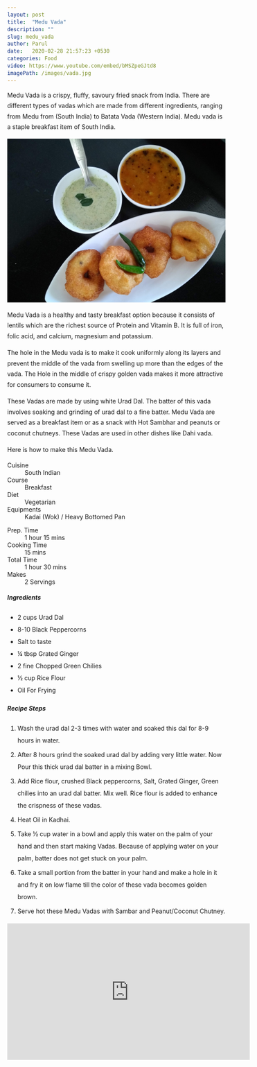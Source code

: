 ```yaml
---
layout: post
title:  "Medu Vada"
description: ""
slug: medu_vada
author: Parul
date:   2020-02-28 21:57:23 +0530
categories: Food
video: https://www.youtube.com/embed/bMSZpeGJtd8
imagePath: /images/vada.jpg
---
```

<p class="text-justify" style="line-height: 175%;">
Medu Vada is a crispy, fluffy, savoury fried snack from India. There are different types of vadas which are made from different ingredients, ranging from Medu from (South India) to Batata Vada (Western India). Medu vada is a staple breakfast item of South India.
</p>

<div class="row">
    <div class="col-md-12"><img src="../images/vada.jpg" alt="" class="rounded img-fluid mb-2"></div>
</div>

<p class="text-justify" style="line-height: 175%;">
Medu Vada is a healthy and tasty breakfast option because it consists of lentils which are the richest source of Protein and Vitamin B. It is full of iron, folic acid, and calcium, magnesium and potassium.
</p>

<p class="text-justify" style="line-height: 175%;">
The hole in the Medu vada is to make it cook uniformly along its layers and prevent the middle of the vada from swelling up more than the edges of the vada. The Hole in the middle of crispy golden vada makes it more attractive for consumers to consume it.
</p>

<p class="text-justify" style="line-height: 175%;">
These Vadas are made by using white Urad Dal. The batter of this vada involves soaking and grinding of urad dal to a fine batter. Medu Vada are served as a breakfast item or as a snack with Hot Sambhar and peanuts or coconut chutneys. These Vadas are used in other dishes like Dahi vada.
</p>

<p class="text-justify" style="line-height: 175%;">
Here is how to make this Medu Vada.
</p>

<div class="row">
    <div class="col-md-6">
        <dl class="row">
            <dt class="col-sm-4">Cuisine</dt><dd class="col-sm-7">South Indian</dd>
            <dt class="col-sm-4">Course</dt><dd class="col-sm-7">Breakfast</dd>
            <dt class="col-sm-4">Diet</dt><dd class="col-sm-7">Vegetarian</dd>
            <dt class="col-sm-4">Equipments</dt><dd class="col-sm-7">Kadai (Wok) / Heavy Bottomed Pan</dd>
        </dl>
    </div>
    <div class="col-md-6">
        <dl class="row">
            <dt class="col-sm-5">Prep. Time</dt><dd class="col-sm-7">1 hour 15 mins</dd>
            <dt class="col-sm-5">Cooking Time</dt><dd class="col-sm-7">15 mins</dd>
            <dt class="col-sm-5">Total Time</dt><dd class="col-sm-7">1 hour 30 mins</dd>
            <dt class="col-sm-5">Makes</dt><dd class="col-sm-7">2 Servings</dd>
        </dl>
    </div>
</div>

<section>
    <div class="recipe-section-divider"></div>
    <div class="row" id="ingredients">
        <div class="col-md-12"><h5 class="font-weight-bold">Ingredients</h5></div>
    </div>
    <div class="row">
        <div class="col-md-12">            
            <ul style="line-height: 200%">
                <li>2 cups Urad Dal</li>
                <li>8-10 Black Peppercorns</li>
                <li>Salt to taste</li>
                <li>¼ tbsp Grated Ginger</li>
                <li>2 fine Chopped Green Chilies</li>
                <li>½ cup Rice Flour</li>
                <li>Oil For Frying</li>
            </ul>
        </div>
    </div>
</section>
<div class="recipe-section-divider"></div>
<div class="row" id="recipe">
        <div class="col-md-12"><h5 class="font-weight-bold">Recipe Steps</h5></div>
    </div>
<div class="row">
    <div class="col-md-12">
        <ol class="text-justify" style="line-height: 200%">
            <li style="margin-bottom:5px;">Wash the urad dal 2-3 times with water and soaked this dal for 8-9 hours in water.</li>
            <li style="margin-bottom:5px;">After 8 hours grind the soaked urad dal by adding very little water. Now Pour this thick urad dal batter in a mixing Bowl.</li>
            <li style="margin-bottom:5px;">Add Rice flour, crushed Black peppercorns, Salt, Grated Ginger, Green chilies into an urad dal batter. Mix well. Rice flour is added to enhance the crispness of these vadas.</li>
            <li style="margin-bottom:5px;">Heat Oil in Kadhai.</li>
            <li style="margin-bottom:5px;">Take ½ cup water in a bowl and apply this water on the palm of your hand and then start making Vadas. Because of applying water on your palm, batter does not get stuck on your palm.</li>
            <li style="margin-bottom:5px;">Take a small portion from the batter in your hand and make a hole in it and fry it on low flame till the color of these vada becomes golden brown.</li>
            <li style="margin-bottom:5px;">Serve hot these Medu Vadas with Sambar and Peanut/Coconut Chutney.</li>
        </ol>
    </div>
</div>
<div class="row" id="video">
    <div class="col-md-12">
        <div class="embed-responsive embed-responsive-16by9">
            <iframe width="560" height="315" src="https://www.youtube.com/embed/bMSZpeGJtd8" frameborder="0" allow="accelerometer; autoplay; encrypted-media; gyroscope; picture-in-picture" allowfullscreen></iframe>
        </div>
    </div>
</div>
<br>